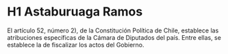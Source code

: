 # H1 Astaburuaga Ramos 

El artículo 52, número 2), de la Constitución Política de Chile, establece las atribuciones específicas de la Cámara de Diputados del país. Entre ellas, se establece la de fiscalizar los actos del Gobierno.
